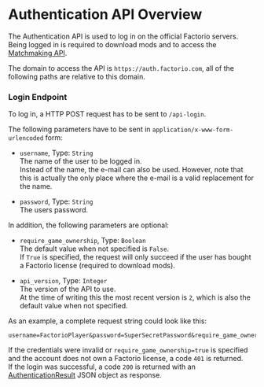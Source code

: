 # Authentication API Overview

The Authentication API is used to log in on the official Factorio servers.  
Being logged in is required to download mods and to access the [Matchmaking API](../matchmaking-api/index.md).

The domain to access the API is `https://auth.factorio.com`, all of the following paths are relative to this domain.

### Login Endpoint

To log in, a HTTP POST request has to be sent to `/api-login`.

The following parameters have to be sent in `application/x-www-form-urlencoded` form:

* `username`, Type: `String`  
The name of the user to be logged in.  
Instead of the name, the e-mail can also be used.
However, note that this is actually the only place where the e-mail is a valid replacement for the name.

* `password`, Type: `String`  
The users password.

In addition, the following parameters are optional:

* `require_game_ownership`, Type: `Boolean`  
The default value when not specified is `False`.  
If `True` is specified, the request will only succeed if the user has bought a Factorio license (required to download mods).

* `api_version`, Type: `Integer`  
The version of the API to use.  
At the time of writing this the most recent version is `2`, which is also the default value when not specified.

As an example, a complete request string could look like this:
```
username=FactorioPlayer&password=SuperSecretPassword&require_game_ownership=true&api_version=2
```

If the credentials were invalid or `require_game_ownership=true` is specified and the account does not own a Factorio license, a code `401` is returned.  
If the login was successful, a code `200` is returned with an [AuthenticationResult](authresult.md) JSON object as response.